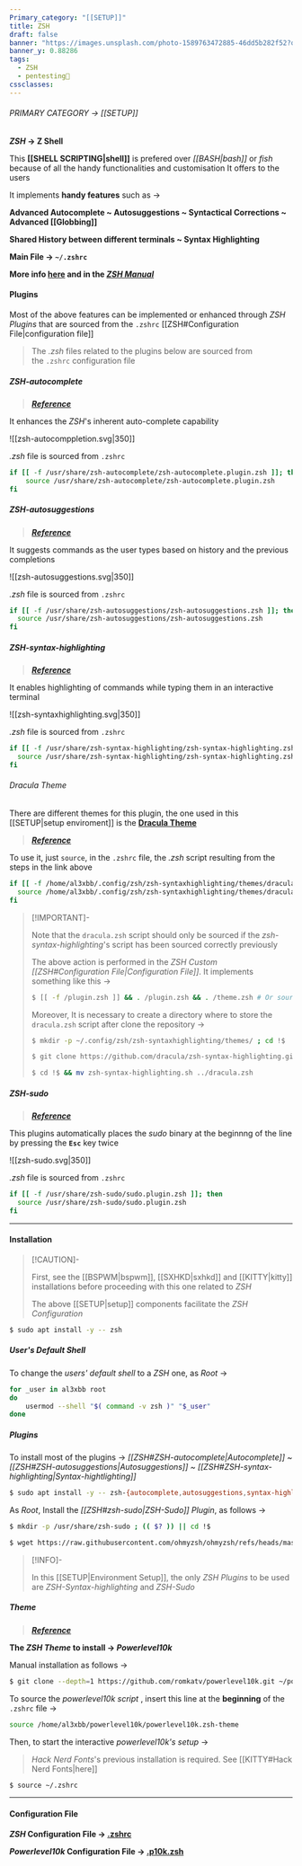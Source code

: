 ```yaml
---
Primary_category: "[[SETUP]]"
title: ZSH
draft: false
banner: "https://images.unsplash.com/photo-1589763472885-46dd5b282f52?q=80&w=1748&auto=format&fit=crop&ixlib=rb-4.0.3&ixid=M3wxMjA3fDB8MHxwaG90by1wYWdlfHx8fGVufDB8fHx8fA%3D%3D"
banner_y: 0.88286
tags:
  - ZSH
  - pentesting👹
cssclasses:
---
```


###### PRIMARY CATEGORY → [[SETUP]]

**_ZSH_ → Z Shell**

This **[[SHELL SCRIPTING|shell]]** is prefered over _[[BASH|bash]]_ or _fish_ because of all the handy functionalities and customisation It offers to the users

It implements **handy features** such as →

**Advanced Autocomplete ~ Autosuggestions ~ Syntactical Corrections ~ Advanced [[Globbing]]**

**Shared History between different terminals ~ Syntax Highlighting**

**Main File → `~/.zshrc`**

**More info [here](https://github.com/zsh-users/zsh) and in the _[ZSH Manual](https://zsh.sourceforge.io/Doc/)_**

#### Plugins

Most of the above features can be implemented or enhanced through _ZSH Plugins_ that are sourced from the `.zshrc` [[ZSH#Configuration File|configuration file]]

> The _.zsh_ files related to the plugins below are sourced from the `.zshrc` configuration file

##### ZSH-autocomplete

> ***[Reference](https://github.com/marlonrichert/zsh-autocomplete)***

It enhances the _ZSH_'s inherent auto-complete capability

![[zsh-autocomppletion.svg|350]]

_.zsh_ file is sourced from `.zshrc`

```bash
if [[ -f /usr/share/zsh-autocomplete/zsh-autocomplete.plugin.zsh ]]; then
	source /usr/share/zsh-autocomplete/zsh-autocomplete.plugin.zsh
fi
```

##### ZSH-autosuggestions

> ***[Reference](https://github.com/zsh-users/zsh-autosuggestions/tree/master)***

It suggests commands as the user types based on history and the previous completions

![[zsh-autosuggestions.svg|350]]

_.zsh_ file is sourced from `.zshrc`

```bash
if [[ -f /usr/share/zsh-autosuggestions/zsh-autosuggestions.zsh ]]; then
  source /usr/share/zsh-autosuggestions/zsh-autosuggestions.zsh
fi
```

##### ZSH-syntax-highlighting

> ***[Reference](https://github.com/zsh-users/zsh-syntax-highlighting)***

It enables highlighting of commands while typing them in an interactive terminal

![[zsh-syntaxhighlighting.svg|350]]

_.zsh_ file is sourced from `.zshrc`

```bash
if [[ -f /usr/share/zsh-syntax-highlighting/zsh-syntax-highlighting.zsh ]]; then
  source /usr/share/zsh-syntax-highlighting/zsh-syntax-highlighting.zsh
fi
```

###### Dracula Theme

There are different themes for this plugin, the one used in this [[SETUP|setup enviroment]] is the **[Dracula Theme](https://github.com/dracula/dracula-theme)**

> ***[Reference](https://draculatheme.com/zsh-syntax-highlighting)***

To use it, just `source`, in the `.zshrc` file, the _.zsh_ script resulting from the steps in the link above 

```bash
if [[ -f /home/al3xbb/.config/zsh/zsh-syntaxhighlighting/themes/dracula.zsh ]] ; then
  source /home/al3xbb/.config/zsh/zsh-syntaxhighlighting/themes/dracula.zsh
fi
```

> [!IMPORTANT]-
> 
> Note that the `dracula.zsh` script should only be sourced if the _zsh-syntax-highlighting_'s script has been sourced correctly previously
>
> The above action is performed in the _ZSH Custom [[ZSH#Configuration File|Configuration File]]_. It implements something like this →
>
> ```bash
> $ [[ -f /plugin.zsh ]] && . /plugin.zsh && . /theme.zsh # Or source
> ```
>
>
> Moreover, It is necessary to create a directory where to store the `dracula.zsh` script after clone the repository →
>
> ```bash
> $ mkdir -p ~/.config/zsh/zsh-syntaxhighlighting/themes/ ; cd !$
> ```
>```bash
> $ git clone https://github.com/dracula/zsh-syntax-highlighting.git dracula
>```
> ```bash
> $ cd !$ && mv zsh-syntax-highlighting.sh ../dracula.zsh
> ```

##### ZSH-sudo

> ***[Reference](https://github.com/ohmyzsh/ohmyzsh/blob/master/plugins/sudo/sudo.plugin.zsh)***

This plugins automatically places the _sudo_ binary at the beginnng of the line by pressing the **`Esc`** key twice

![[zsh-sudo.svg|350]]

_.zsh_ file is sourced from `.zshrc`

```bash
if [[ -f /usr/share/zsh-sudo/sudo.plugin.zsh ]]; then
  source /usr/share/zsh-sudo/sudo.plugin.zsh
fi
```

---

#### Installation

> [!CAUTION]-
>
> First, see the [[BSPWM|bspwm]], [[SXHKD|sxhkd]] and  [[KITTY|kitty]] installations before proceeding with this one related to _ZSH_
>
> The above [[SETUP|setup]] components facilitate the _ZSH Configuration_
>

```bash
$ sudo apt install -y -- zsh
```

##### User's Default Shell

To change the _users' default shell_ to a _ZSH_ one, as _Root_ →

```bash
for _user in al3xbb root
do
    usermod --shell "$( command -v zsh )" "$_user"
done
```

##### Plugins

To install most of the plugins → _[[ZSH#ZSH-autocomplete|Autocomplete]] ~ [[ZSH#ZSH-autosuggestions|Autosuggestions]] ~ [[ZSH#ZSH-syntax-highlighting|Syntax-hightlighting]]_

```bash
$ sudo apt install -y -- zsh-{autocomplete,autosuggestions,syntax-highlighting}
```

As _Root_, Install the _[[ZSH#zsh-sudo|ZSH-Sudo]] Plugin_, as follows  →

```bash
$ mkdir -p /usr/share/zsh-sudo ; (( $? )) || cd !$
```

```bash
$ wget https://raw.githubusercontent.com/ohmyzsh/ohmyzsh/refs/heads/master/plugins/sudo/sudo.plugin.zsh
```

> [!INFO]-
>
> In this [[SETUP|Environment Setup]], the only _ZSH Plugins_ to be used are _ZSH-Syntax-highlighting_ and _ZSH-Sudo_

##### Theme

> ***[Reference](https://github.com/romkatv/powerlevel10k)***

**The _ZSH Theme_ to install → _Powerlevel10k_**

Manual installation as follows →

```bash
$ git clone --depth=1 https://github.com/romkatv/powerlevel10k.git ~/powerlevel10k
```

To source the _powerlevel10k script_ , insert this line at the **beginning** of the `.zshrc` file →

```bash
source /home/al3xbb/powerlevel10k/powerlevel10k.zsh-theme
```

Then, to start the interactive _powerlevel10k's setup_ →

> _Hack Nerd Fonts_'s previous installation is required. See [[KITTY#Hack Nerd Fonts|here]]

```bash
$ source ~/.zshrc
```

---

#### Configuration File

**_ZSH_ Configuration File → [.zshrc](https://github.com/4l3xBB/Env-Setup/blob/main/zsh/.zshrc)**

**_Powerlevel10k_ Configuration File → [.p10k.zsh](https://github.com/4l3xBB/Env-Setup/blob/main/zsh/themes/.p10k.zsh)**
